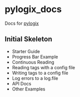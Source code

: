 # pylogix_docs

Docs for [pylogix](https://github.com/dmroeder/pylogix)

## Initial Skeleton

- Starter Guide
- Progress Bar Example
- Continuous Reading
- Reading tags with a config file
- Writing tags to a config file
- Log errors to a log.file
- API Docs
- Other Examples

